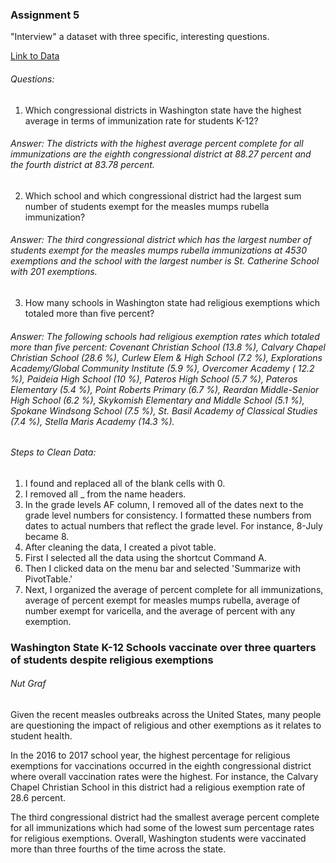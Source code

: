 ### Assignment 5


"Interview" a dataset with three specific, interesting questions.

[Link to Data](https://github.com/bevbanks/digitalframeworks-spring2019/blob/master/All_students__kindergarten_through_12th_grade__immunization_data_by_school__2016-2017.csv)

###### Questions:

1. Which congressional districts in Washington state have the highest average in terms of immunization rate for students K-12? 
###### Answer: The districts with the highest average percent complete for all immunizations are the eighth congressional district at 88.27 percent and the fourth district at 83.78 percent. 

2. Which school and which congressional district had the largest sum number of students exempt for the measles mumps rubella immunization? 
###### Answer: The third congressional district which has the largest number of students exempt for the measles mumps rubella immunizations at 4530 exemptions and the school with the largest number is St. Catherine School with 201 exemptions. 

3. How many schools in Washington state had religious exemptions which totaled more than five percent? 
###### Answer: The following schools had religious exemption rates which totaled more than five percent: Covenant Christian School (13.8 %), Calvary Chapel Christian School (28.6 %), Curlew Elem & High School (7.2 %), Explorations Academy/Global Community Institute (5.9 %), Overcomer Academy ( 12.2 %), Paideia High School (10 %), Pateros High School (5.7 %), Pateros Elementary (5.4 %), Point Roberts Primary (6.7 %), Reardan Middle-Senior High School (6.2 %), Skykomish Elementary and Middle School (5.1 %), Spokane Windsong School (7.5 %), St. Basil Academy of Classical Studies (7.4 %), Stella Maris Academy (14.3 %). 

###### Steps to Clean Data: 

1. I found and replaced all of the blank cells with 0. 
2. I removed all _ from the name headers. 
3. In the grade levels AF column, I removed all of the dates next to the grade level numbers for consistency. I formatted these numbers from dates to actual numbers that reflect the grade level. For instance, 8-July became 8. 
4. After cleaning the data, I created a pivot table.
5. First I selected all the data using the shortcut Command A.
6. Then I clicked data on the menu bar and selected 'Summarize with PivotTable.'
7. Next, I organized the average of percent complete for all immunizations, average of percent exempt for measles mumps rubella, average of number exempt for varicella, and the average of percent with any exemption. 

### Washington State K-12 Schools vaccinate over three quarters of students despite religious exemptions 

###### Nut Graf 

Given the recent measles outbreaks across the United States, many people are questioning the impact of religious and other exemptions as it relates to student health. 

In the 2016 to 2017 school year, the highest percentage for religious exemptions for vaccinations occurred in the eighth congressional district where overall vaccination rates were the highest. For instance, the Calvary Chapel Christian School in this district had a religious exemption rate of 28.6 percent. 

The third congressional district had the smallest average percent complete for all immunizations which had some of the lowest sum percentage rates for religious exemptions. Overall, Washington students were vaccinated more than three fourths of the time across the state. 
